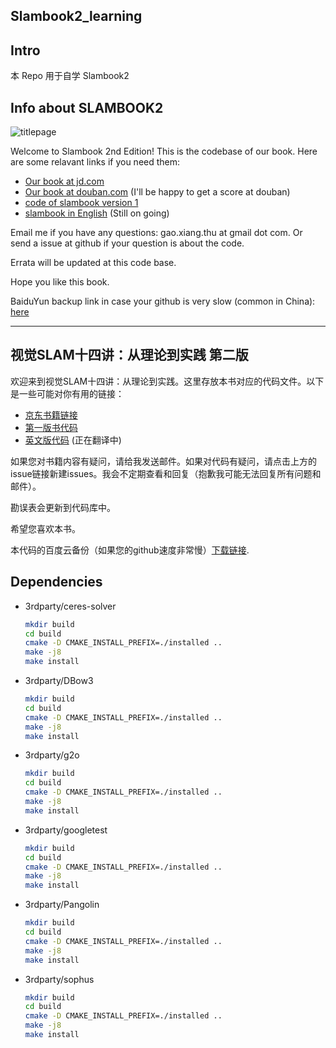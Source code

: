 ## Slambook2_learning

## Intro

本 Repo 用于自学 Slambook2



## Info about SLAMBOOK2



![titlepage](./figures/title.png)

Welcome to Slambook 2nd Edition! This is the codebase of our book. Here are some relavant links if you need them: 
- [Our book at jd.com](https://item.jd.com/12666058.html)
- [Our book at douban.com](https://book.douban.com/subject/27028215/) (I'll be happy to get a score at douban)
- [code of slambook version 1](https://github.com/gaoxiang12/slambook)
- [slambook in English](https://github.com/gaoxiang12/slambook-en) (Still on going)

Email me if you have any questions: gao.xiang.thu at gmail dot com. Or send a issue at github if your question is about the code.

Errata will be updated at this code base.

Hope you like this book.

BaiduYun backup link in case your github is very slow (common in China): [here](https://pan.baidu.com/s/1XQwpnDb3BOvxXZhL-03p3w)

---
## 视觉SLAM十四讲：从理论到实践 第二版
欢迎来到视觉SLAM十四讲：从理论到实践。这里存放本书对应的代码文件。以下是一些可能对你有用的链接：
- [京东书籍链接](https://item.jd.com/12666058.html)
- [第一版书代码](https://github.com/gaoxiang12/slambook)
- [英文版代码](https://github.com/gaoxiang12/slambook-en) (正在翻译中)

如果您对书籍内容有疑问，请给我发送邮件。如果对代码有疑问，请点击上方的issue链接新建issues。我会不定期查看和回复（抱歉我可能无法回复所有问题和邮件）。

勘误表会更新到代码库中。

希望您喜欢本书。

本代码的百度云备份（如果您的github速度非常慢）[下载链接](https://pan.baidu.com/s/1XQwpnDb3BOvxXZhL-03p3w).



## Dependencies

-   3rdparty/ceres-solver

    ```bash
    mkdir build
    cd build
    cmake -D CMAKE_INSTALL_PREFIX=./installed ..
    make -j8
    make install
    ```

-   3rdparty/DBow3

    ```bash
    mkdir build
    cd build
    cmake -D CMAKE_INSTALL_PREFIX=./installed ..
    make -j8
    make install
    ```

-   3rdparty/g2o

    ```bash
    mkdir build
    cd build
    cmake -D CMAKE_INSTALL_PREFIX=./installed ..
    make -j8
    make install
    ```

-   3rdparty/googletest

    ```bash
    mkdir build
    cd build
    cmake -D CMAKE_INSTALL_PREFIX=./installed ..
    make -j8
    make install
    ```

-   3rdparty/Pangolin

    ```bash
    mkdir build
    cd build
    cmake -D CMAKE_INSTALL_PREFIX=./installed ..
    make -j8
    make install
    ```

-   3rdparty/sophus

    ```bash
    mkdir build
    cd build
    cmake -D CMAKE_INSTALL_PREFIX=./installed ..
    make -j8
    make install
    ```

    

